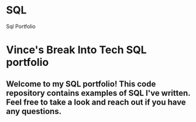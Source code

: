 # SQL
Sql Portfolio


# Vince's Break Into Tech SQL portfolio
## Welcome to my SQL portfolio! This code repository contains examples of SQL I've written. Feel free to take a look and reach out if you have any questions.
